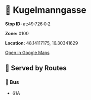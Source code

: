 # 🚉 Kugelmanngasse


**Stop ID:** at:49:726:0:2

**Zone:** 0100

**Location:** 48.14117175, 16.30341629

[Open in Google Maps](https://www.google.com/maps?q=48.14117175,16.30341629)

## 🚆 Served by Routes

### 🚌 Bus
- 61A